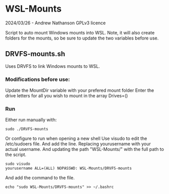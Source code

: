 # WSL-Mounts
2024/03/26 - Andrew Nathanson
GPLv3 licence

Script to auto mount Windows mounts into WSL.
Note, it will also create folders for the mounts, so be sure to update the two variables before use. 

## DRVFS-mounts.sh
Uses DRVFS to link Windows mounts to WSL. 

### Modifications before use:
Update the MountDir variable with your prefered mount folder
Enter the drive letters for all you wish to mount in the array Drives=()

### Run
Either run manually with:

    sudo ./DRVFS-mounts

Or configure to run when opening a new shell
Use visudo to edit the /etc/sudoers file. And add the line. Replacing yourusername with your actual username. And updating the path "WSL-Mounts/" with the full path to the script.

    sudo visudo
    yourusername ALL=(ALL) NOPASSWD: WSL-Mounts/DRVFS-mounts

And add the command to the file.

    echo "sudo WSL-Mounts/DRVFS-mounts" >> ~/.bashrc
